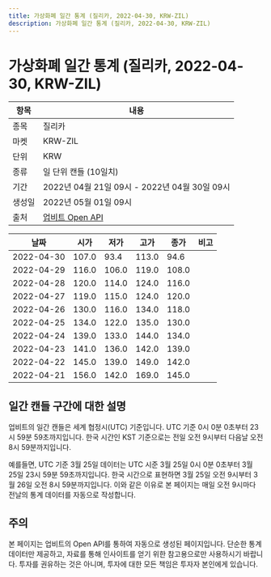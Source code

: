 ```yaml
---
title: 가상화폐 일간 통계 (질리카, 2022-04-30, KRW-ZIL)
description: 가상화폐 일간 통계 (질리카, 2022-04-30, KRW-ZIL)
---
```



가상화폐 일간 통계 (질리카, 2022-04-30, KRW-ZIL)
===

|항목|내용|
|--|--|
|종목|질리카|
|마켓|KRW-ZIL|
|단위|KRW|
|종류|일 단위 캔들 (10일치)|
|기간|2022년 04월 21일 09시 - 2022년 04월 30일 09시|
|생성일|2022년 05월 01일 09시|
|출처|[업비트 Open API](https://docs.upbit.com)|


|날짜|시가|저가|고가|종가|비고|
|--|--|--|--|--|--|
|2022-04-30|107.0|93.4|113.0|94.6|    |
|2022-04-29|116.0|106.0|119.0|108.0|    |
|2022-04-28|120.0|114.0|124.0|116.0|    |
|2022-04-27|119.0|115.0|124.0|120.0|    |
|2022-04-26|130.0|116.0|134.0|118.0|    |
|2022-04-25|134.0|122.0|135.0|130.0|    |
|2022-04-24|139.0|133.0|144.0|134.0|    |
|2022-04-23|141.0|136.0|142.0|139.0|    |
|2022-04-22|145.0|139.0|149.0|142.0|    |
|2022-04-21|156.0|142.0|169.0|145.0|    |


일간 캔들 구간에 대한 설명
---


업비트의 일간 캔들은 세계 협정시(UTC) 기준입니다. 
UTC 기준 0시 0분 0초부터 23시 59분 59초까지입니다. 
한국 시간인 KST 기준으로는 전일 오전 9시부터 다음날 오전 8시 59분까지입니다. 


예를들면, UTC 기준 3월 25일 데이터는 UTC 시준 3월 25일 0시 0분 0초부터 3월 25일 23시 59분 59초까지입니다. 
한국 시간으로 표현하면 3월 25일 오전 9시부터 3월 26일 오전 8시 59분까지입니다. 
이와 같은 이유로 본 페이지는 매일 오전 9시마다 전날의 통계 데이터를 자동으로 작성합니다. 


주의
---


본 페이지는 업비트의 Open API를 통하여 자동으로 생성된 페이지입니다. 
단순한 통계 데이터만 제공하고, 자료를 통해 인사이트를 얻기 위한 참고용으로만 사용하시기 바랍니다. 
투자를 권유하는 것은 아니며, 투자에 대한 모든 책임은 투자자 본인에게 있습니다. 
